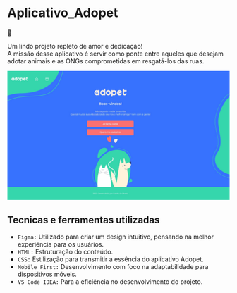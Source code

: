 # Aplicativo_Adopet

🐾

Um lindo projeto repleto de amor e dedicação! </br>
A missão desse aplicativo é servir como ponte entre aqueles que desejam adotar animais e as ONGs comprometidas em resgatá-los das ruas.

![pagina_bikcraft](Img/Adopet.jpg)

## Tecnicas e ferramentas utilizadas

- ``Figma:`` Utilizado para criar um design intuitivo, pensando na melhor experiência para os usuários.
- ``HTML:`` Estruturação do conteúdo.
- ``CSS:`` Estilização para transmitir a essência do aplicativo Adopet.
- ``Mobile First:`` Desenvolvimento com foco na adaptabilidade para dispositivos móveis.
- ``VS Code IDEA:`` Para a eficiência no desenvolvimento do projeto.
